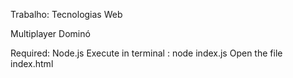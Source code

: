 Trabalho: Tecnologias Web

Multiplayer Dominó

Required: Node.js
Execute in terminal : node index.js
Open the file  index.html


      



